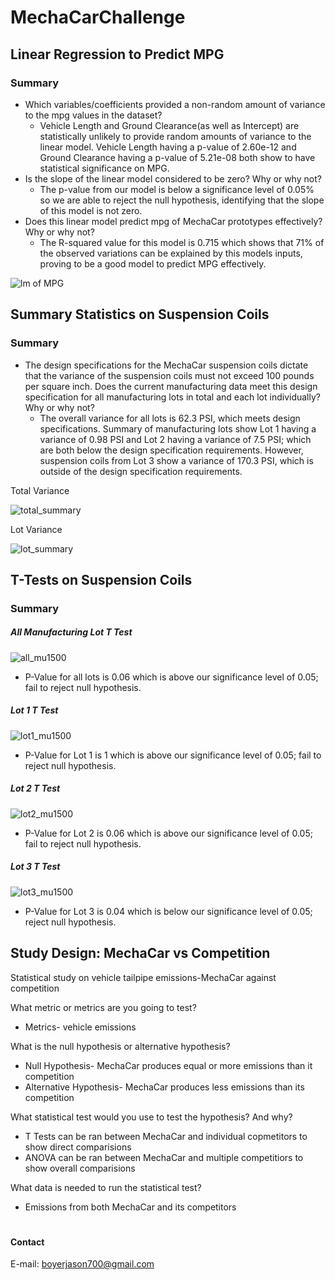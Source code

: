 # MechaCarChallenge

## Linear Regression to Predict MPG
### Summary

- Which variables/coefficients provided a non-random amount of variance to the mpg values in the dataset?
  - Vehicle Length and Ground Clearance(as well as Intercept) are statistically unlikely to provide random amounts of variance to the linear model. Vehicle Length having a p-value of 2.60e-12 and Ground Clearance having a p-value of 5.21e-08 both show to have statistical significance on MPG.
- Is the slope of the linear model considered to be zero? Why or why not?
  - The p-value from our model is below a significance level of 0.05% so we are able to reject the null hypothesis, identifying that the slope of this model is not zero. 
- Does this linear model predict mpg of MechaCar prototypes effectively? Why or why not?
  - The R-squared value for this model is 0.715 which shows that 71% of the observed variations can be explained by this models inputs, proving to be a good model to predict MPG effectively.

![lm of MPG](https://user-images.githubusercontent.com/74840026/135731826-743fdd32-cea7-4bc5-831e-20919b14f1bb.PNG)

## Summary Statistics on Suspension Coils
### Summary

- The design specifications for the MechaCar suspension coils dictate that the variance of the suspension coils must not exceed 100 pounds per square inch. Does the current manufacturing data meet this design specification for all manufacturing lots in total and each lot individually? Why or why not?
  - The overall variance for all lots is 62.3 PSI, which meets design specifications.  Summary of manufacturing lots show Lot 1 having a variance of 0.98 PSI and Lot 2 having a variance of 7.5 PSI; which are both below the design specification requirements.  However, suspension coils from Lot 3 show a variance of 170.3 PSI, which is outside of the design specification requirements.

Total Variance

![total_summary](https://user-images.githubusercontent.com/74840026/135732750-c313c87a-56ec-4fb4-8291-e5c601e86bd9.PNG)
<br>

Lot Variance

![lot_summary](https://user-images.githubusercontent.com/74840026/135732752-a77aa29a-595c-41e0-9c71-2b2ba5cc3c95.PNG)

## T-Tests on Suspension Coils
### Summary
##### All Manufacturing Lot T Test

![all_mu1500](https://user-images.githubusercontent.com/74840026/135733347-42c801f9-58d4-4cc5-ad3d-d138b4ec3c59.PNG)
- P-Value for all lots is 0.06 which is above our significance level of 0.05; fail to reject null hypothesis.


##### Lot 1 T Test

![lot1_mu1500](https://user-images.githubusercontent.com/74840026/135733314-df781499-3b07-409e-b8a6-565fcf8177bb.PNG)
- P-Value for Lot 1 is 1 which is above our significance level of 0.05; fail to reject null hypothesis.


##### Lot 2 T Test

![lot2_mu1500](https://user-images.githubusercontent.com/74840026/135733316-2146b29c-2aee-423a-b770-9f8a037356ff.PNG)
- P-Value for Lot 2 is 0.06 which is above our significance level of 0.05; fail to reject null hypothesis.


##### Lot 3 T Test

![lot3_mu1500](https://user-images.githubusercontent.com/74840026/135733319-dc3b5f3c-0130-431c-adc1-47eedf63f99b.PNG)
- P-Value for Lot 3 is 0.04 which is below our significance level of 0.05; reject null hypothesis.

## Study Design: MechaCar vs Competition
Statistical study on vehicle tailpipe emissions-MechaCar against competition

What metric or metrics are you going to test?
- Metrics- vehicle emissions

What is the null hypothesis or alternative hypothesis?
- Null Hypothesis- MechaCar produces equal or more emissions than it competition
- Alternative Hypothesis- MechaCar produces less emissions than its competition

What statistical test would you use to test the hypothesis? And why?
- T Tests can be ran between MechaCar and individual copmetitors to show direct comparisions
- ANOVA can be ran between MechaCar and multiple competitiors to show overall comparisions

What data is needed to run the statistical test?
- Emissions from both MechaCar and its competitors 

# 
#### Contact
E-mail: boyerjason700@gmail.com


